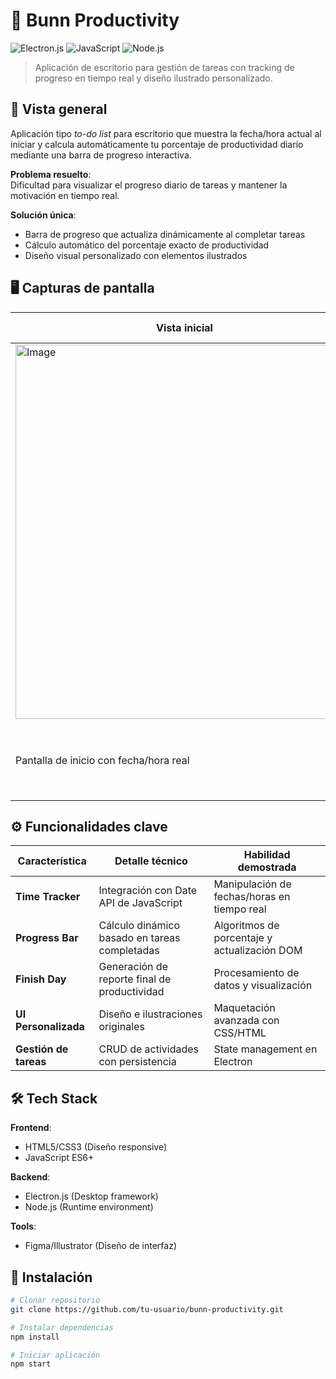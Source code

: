 # 🐰 Bunn Productivity 
![Electron.js](https://img.shields.io/badge/-Electron.js-47848F?logo=electron&logoColor=white)
![JavaScript](https://img.shields.io/badge/-JavaScript-F7DF1E?logo=javascript&logoColor=black)
![Node.js](https://img.shields.io/badge/-Node.js-339933?logo=node.js&logoColor=white)

> Aplicación de escritorio para gestión de tareas con tracking de progreso en tiempo real y diseño ilustrado personalizado.

## 🌟 Vista general
Aplicación tipo *to-do list* para escritorio que muestra la fecha/hora actual al iniciar y calcula automáticamente tu porcentaje de productividad diario mediante una barra de progreso interactiva.

**Problema resuelto**:  
Dificultad para visualizar el progreso diario de tareas y mantener la motivación en tiempo real.

**Solución única**:  
- Barra de progreso que actualiza dinámicamente al completar tareas  
- Cálculo automático del porcentaje exacto de productividad  
- Diseño visual personalizado con elementos ilustrados  

## 🖥️ Capturas de pantalla
| Vista inicial | Lista de tareas | Progreso |
|---------------|-----------------|----------|
| <img width="541" height="599" alt="Image" src="https://github.com/user-attachments/assets/837e1458-2a7a-4fc1-993a-5af174e25a44" /> | ![List](list.png) | ![Progress](partial_progress.png) |
| Pantalla de inicio con fecha/hora real | Visualización de tareas organizadas | Tracking de progreso en tiempo real |

## ⚙️ Funcionalidades clave
| Característica | Detalle técnico | Habilidad demostrada |
|----------------|-----------------|----------------------|
| **Time Tracker** | Integración con Date API de JavaScript | Manipulación de fechas/horas en tiempo real |
| **Progress Bar** | Cálculo dinámico basado en tareas completadas | Algoritmos de porcentaje y actualización DOM |
| **Finish Day** | Generación de reporte final de productividad | Procesamiento de datos y visualización |
| **UI Personalizada** | Diseño e ilustraciones originales | Maquetación avanzada con CSS/HTML |
| **Gestión de tareas** | CRUD de actividades con persistencia | State management en Electron |

## 🛠️ Tech Stack
**Frontend**:  
- HTML5/CSS3 (Diseño responsive)  
- JavaScript ES6+  

**Backend**:  
- Electron.js (Desktop framework)  
- Node.js (Runtime environment)  

**Tools**:  
- Figma/Illustrator (Diseño de interfaz)  

## 🚀 Instalación
```bash
# Clonar repositorio
git clone https://github.com/tu-usuario/bunn-productivity.git

# Instalar dependencias
npm install

# Iniciar aplicación
npm start
